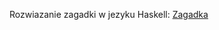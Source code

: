 Rozwiazanie zagadki w jezyku Haskell: <a href="https://www.wydawnictwologi.pl/index.php?_route_=piramida">Zagadka</a>